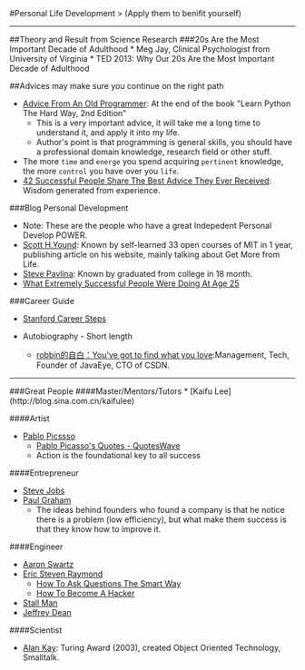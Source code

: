 <html>
<head><title>Personal Life Development</title></head>
<body>
#Personal Life Development
> (Apply them to benifit yourself)

<hr>
##Theory and Result from Science Research
###20s Are the Most Important Decade of Adulthood
* Meg Jay, Clinical Psychologist from University of Virginia
* TED 2013: Why Our 20s Are the Most Important Decade of Adulthood

##Advices may make sure you continue on the right path
* [Advice From An Old Programmer](http://hackecho.com/2011/06/advice-from-an-old-programmer/): At the end of the book "Learn Python The Hard Way, 2nd Edition"
  * This is a very important advice, it will take me a long time to understand it, and apply it into my life.
  * Author's point is that programming is general skills, you should have a professional domain knowledge, research field or other stuff.
* The more `time` and `energe` you spend acquiring `pertinent` knowledge, the more `control` you have over you `life`.
* [42 Successful People Share The Best Advice They Ever Received](http://www.businessinsider.com/linkedin-best-advice-2013-2): Wisdom generated from experience.

###Blog Personal Development
* Note: These are the people who have a great Indepedent Personal Develop POWER.
* [Scott H.Yound](http://www.scotthyoung.com): Known by self-learned 33 open courses of MIT in 1 year, publishing article on his website, mainly talking about Get More from Life.
* [Steve Pavlina](http://www.stevepavlina.com): Known by graduated from college in 18 month.
* [What Extremely Successful People Were Doing At Age 25](http://www.businessinsider.com/what-successful-people-did-in-their-20s-2013-3)

###Career Guide
* [Stanford Career Steps](http://studentaffairs.stanford.edu/cdc/career-steps)


* Autobiography - Short length
  * [robbin的自白：You've got to find what you love](http://robbinfan.com/blog/20/my-life):Management, Tech, Founder of JavaEye, CTO of CSDN.


<hr>
###Great People
####Master/Mentors/Tutors
* [Kaifu Lee](http://blog.sina.com.cn/kaifulee)

####Artist
* [Pablo Picssso](https://www.google.com.hk/search?q=pablo+picasso)
  * [Pablo Picasso's Quotes - QuotesWave](http://www.quoteswave.com/authors/pablo-picasso)
  * Action is the foundational key to all success

####Entrepreneur
* [Steve Jobs](./masters/Steve_Jobs.html)
* [Paul Graham](http://paulgraham.com)
  * The ideas behind founders who found a company is that he notice there is a problem (low efficiency), but what make them success is that they know how to improve it.

####Engineer
* [Aaron Swartz](http://www.aaronsw.com)
* [Eric Steven Raymond](http://www.catb.org/~esr)
  * [How To Ask Questions The Smart Way](http://www.catb.org/esr/faqs/smart-questions.html)
  * [How To Become A Hacker](http://www.catb.org/esr/faqs/hacker-howto.html)
* [Stall Man](http://www.stallman.org)
* [Jeffrey Dean](http://research.google.com/people/jeff)

####Scientist
* [Alan Kay](./masters/Alan_Kay.html): Turing Award (2003), created Object Oriented Technology, Smalltalk.</li><br>

</body>
</html>
